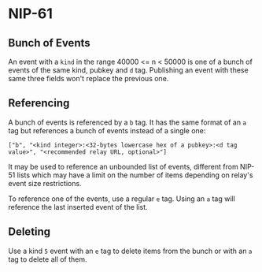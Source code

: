 NIP-61
======

Bunch of Events
---------------

An event with a `kind` in the range 40000 <= n < 50000 is one of a bunch of events
of the same kind, pubkey and `d` tag. Publishing an event with these same three fields
won't replace the previous one.

## Referencing

A bunch of events is referenced by a `b` tag.
It has the same format of an `a` tag
but references a bunch of events instead of a single one:

`["b", "<kind integer>:<32-bytes lowercase hex of a pubkey>:<d tag value>", "<recommended relay URL, optional>"]`

It may be used to reference an unbounded list of events, different from NIP-51 lists
which may have a limit on the number of items depending on relay's event size restrictions.

To reference one of the events, use a regular `e` tag.
Using an `a` tag will reference the last inserted event of the list.

## Deleting

Use a kind `5` event with an `e` tag to delete items from the bunch
or with an `a` tag to delete all of them.
